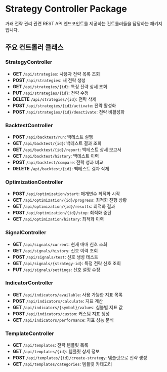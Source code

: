 # Strategy Controller Package

거래 전략 관리 관련 REST API 엔드포인트를 제공하는 컨트롤러들을 담당하는 패키지입니다.

## 주요 컨트롤러 클래스

### StrategyController
- **GET** `/api/strategies`: 사용자 전략 목록 조회
- **POST** `/api/strategies`: 새 전략 생성
- **GET** `/api/strategies/{id}`: 특정 전략 상세 조회
- **PUT** `/api/strategies/{id}`: 전략 수정
- **DELETE** `/api/strategies/{id}`: 전략 삭제
- **POST** `/api/strategies/{id}/activate`: 전략 활성화
- **POST** `/api/strategies/{id}/deactivate`: 전략 비활성화

### BacktestController
- **POST** `/api/backtest/run`: 백테스트 실행
- **GET** `/api/backtest/{id}`: 백테스트 결과 조회
- **GET** `/api/backtest/{id}/report`: 백테스트 상세 보고서
- **GET** `/api/backtest/history`: 백테스트 이력
- **POST** `/api/backtest/compare`: 전략 성과 비교
- **DELETE** `/api/backtest/{id}`: 백테스트 결과 삭제

### OptimizationController
- **POST** `/api/optimization/start`: 매개변수 최적화 시작
- **GET** `/api/optimization/{id}/progress`: 최적화 진행 상황
- **GET** `/api/optimization/{id}/results`: 최적화 결과
- **POST** `/api/optimization/{id}/stop`: 최적화 중단
- **GET** `/api/optimization/history`: 최적화 이력

### SignalController
- **GET** `/api/signals/current`: 현재 매매 신호 조회
- **GET** `/api/signals/history`: 신호 이력 조회
- **POST** `/api/signals/test`: 신호 생성 테스트
- **GET** `/api/signals/{strategy-id}`: 특정 전략 신호 조회
- **PUT** `/api/signals/settings`: 신호 설정 수정

### IndicatorController
- **GET** `/api/indicators/available`: 사용 가능한 지표 목록
- **POST** `/api/indicators/calculate`: 지표 계산
- **GET** `/api/indicators/{symbol}/values`: 심볼별 지표 값
- **POST** `/api/indicators/custom`: 커스텀 지표 생성
- **GET** `/api/indicators/performance`: 지표 성능 분석

### TemplateController
- **GET** `/api/templates`: 전략 템플릿 목록
- **GET** `/api/templates/{id}`: 템플릿 상세 정보
- **POST** `/api/templates/{id}/create-strategy`: 템플릿으로 전략 생성
- **GET** `/api/templates/categories`: 템플릿 카테고리